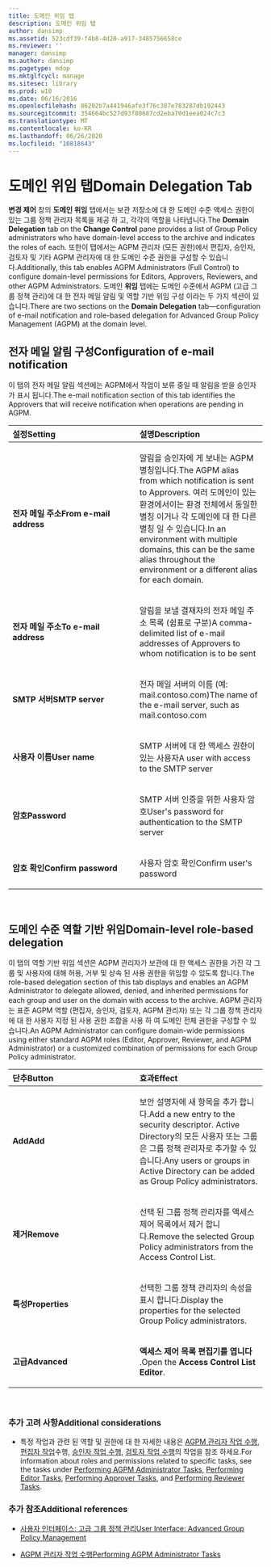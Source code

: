 ```yaml
---
title: 도메인 위임 탭
description: 도메인 위임 탭
author: dansimp
ms.assetid: 523cdf39-f4b8-4d20-a917-3485756658ce
ms.reviewer: ''
manager: dansimp
ms.author: dansimp
ms.pagetype: mdop
ms.mktglfcycl: manage
ms.sitesec: library
ms.prod: w10
ms.date: 06/16/2016
ms.openlocfilehash: 86202b7a441946afe3f76c387e783287db192443
ms.sourcegitcommit: 354664bc527d93f80687cd2eba70d1eea024c7c3
ms.translationtype: MT
ms.contentlocale: ko-KR
ms.lasthandoff: 06/26/2020
ms.locfileid: "10818643"
---
```

# <span data-ttu-id="c71d5-103">도메인 위임 탭</span><span class="sxs-lookup"><span data-stu-id="c71d5-103">Domain Delegation Tab</span></span>


<span data-ttu-id="c71d5-104">**변경 제어** 창의 **도메인 위임** 탭에서는 보관 저장소에 대 한 도메인 수준 액세스 권한이 있는 그룹 정책 관리자 목록을 제공 하 고, 각각의 역할을 나타냅니다.</span><span class="sxs-lookup"><span data-stu-id="c71d5-104">The **Domain Delegation** tab on the **Change Control** pane provides a list of Group Policy administrators who have domain-level access to the archive and indicates the roles of each.</span></span> <span data-ttu-id="c71d5-105">또한이 탭에서는 AGPM 관리자 (모든 권한)에서 편집자, 승인자, 검토자 및 기타 AGPM 관리자에 대 한 도메인 수준 권한을 구성할 수 있습니다.</span><span class="sxs-lookup"><span data-stu-id="c71d5-105">Additionally, this tab enables AGPM Administrators (Full Control) to configure domain-level permissions for Editors, Approvers, Reviewers, and other AGPM Administrators.</span></span> <span data-ttu-id="c71d5-106">도메인 **위임** 탭에는 도메인 수준에서 AGPM (고급 그룹 정책 관리)에 대 한 전자 메일 알림 및 역할 기반 위임 구성 이라는 두 가지 섹션이 있습니다.</span><span class="sxs-lookup"><span data-stu-id="c71d5-106">There are two sections on the **Domain Delegation** tab—configuration of e-mail notification and role-based delegation for Advanced Group Policy Management (AGPM) at the domain level.</span></span>

## <span data-ttu-id="c71d5-107">전자 메일 알림 구성</span><span class="sxs-lookup"><span data-stu-id="c71d5-107">Configuration of e-mail notification</span></span>


<span data-ttu-id="c71d5-108">이 탭의 전자 메일 알림 섹션에는 AGPM에서 작업이 보류 중일 때 알림을 받을 승인자가 표시 됩니다.</span><span class="sxs-lookup"><span data-stu-id="c71d5-108">The e-mail notification section of this tab identifies the Approvers that will receive notification when operations are pending in AGPM.</span></span>

<table>
<colgroup>
<col width="50%" />
<col width="50%" />
</colgroup>
<thead>
<tr class="header">
<th align="left"><span data-ttu-id="c71d5-109">설정</span><span class="sxs-lookup"><span data-stu-id="c71d5-109">Setting</span></span></th>
<th align="left"><span data-ttu-id="c71d5-110">설명</span><span class="sxs-lookup"><span data-stu-id="c71d5-110">Description</span></span></th>
</tr>
</thead>
<tbody>
<tr class="odd">
<td align="left"><p><strong><span data-ttu-id="c71d5-111">전자 메일 주소</span><span class="sxs-lookup"><span data-stu-id="c71d5-111">From e-mail address</span></span></strong></p></td>
<td align="left"><p><span data-ttu-id="c71d5-112">알림을 승인자에 게 보내는 AGPM 별칭입니다.</span><span class="sxs-lookup"><span data-stu-id="c71d5-112">The AGPM alias from which notification is sent to Approvers.</span></span> <span data-ttu-id="c71d5-113">여러 도메인이 있는 환경에서이는 환경 전체에서 동일한 별칭 이거나 각 도메인에 대 한 다른 별칭 일 수 있습니다.</span><span class="sxs-lookup"><span data-stu-id="c71d5-113">In an environment with multiple domains, this can be the same alias throughout the environment or a different alias for each domain.</span></span></p></td>
</tr>
<tr class="even">
<td align="left"><p><strong><span data-ttu-id="c71d5-114">전자 메일 주소</span><span class="sxs-lookup"><span data-stu-id="c71d5-114">To e-mail address</span></span></strong></p></td>
<td align="left"><p><span data-ttu-id="c71d5-115">알림을 보낼 결재자의 전자 메일 주소 목록 (쉼표로 구분)</span><span class="sxs-lookup"><span data-stu-id="c71d5-115">A comma-delimited list of e-mail addresses of Approvers to whom notification is to be sent</span></span></p></td>
</tr>
<tr class="odd">
<td align="left"><p><strong><span data-ttu-id="c71d5-116">SMTP 서버</span><span class="sxs-lookup"><span data-stu-id="c71d5-116">SMTP server</span></span></strong></p></td>
<td align="left"><p><span data-ttu-id="c71d5-117">전자 메일 서버의 이름 (예: mail.contoso.com)</span><span class="sxs-lookup"><span data-stu-id="c71d5-117">The name of the e-mail server, such as mail.contoso.com</span></span></p></td>
</tr>
<tr class="even">
<td align="left"><p><strong><span data-ttu-id="c71d5-118">사용자 이름</span><span class="sxs-lookup"><span data-stu-id="c71d5-118">User name</span></span></strong></p></td>
<td align="left"><p><span data-ttu-id="c71d5-119">SMTP 서버에 대 한 액세스 권한이 있는 사용자</span><span class="sxs-lookup"><span data-stu-id="c71d5-119">A user with access to the SMTP server</span></span></p></td>
</tr>
<tr class="odd">
<td align="left"><p><strong><span data-ttu-id="c71d5-120">암호</span><span class="sxs-lookup"><span data-stu-id="c71d5-120">Password</span></span></strong></p></td>
<td align="left"><p><span data-ttu-id="c71d5-121">SMTP 서버 인증을 위한 사용자 암호</span><span class="sxs-lookup"><span data-stu-id="c71d5-121">User's password for authentication to the SMTP server</span></span></p></td>
</tr>
<tr class="even">
<td align="left"><p><strong><span data-ttu-id="c71d5-122">암호 확인</span><span class="sxs-lookup"><span data-stu-id="c71d5-122">Confirm password</span></span></strong></p></td>
<td align="left"><p><span data-ttu-id="c71d5-123">사용자 암호 확인</span><span class="sxs-lookup"><span data-stu-id="c71d5-123">Confirm user's password</span></span></p></td>
</tr>
</tbody>
</table>

 

## <span data-ttu-id="c71d5-124">도메인 수준 역할 기반 위임</span><span class="sxs-lookup"><span data-stu-id="c71d5-124">Domain-level role-based delegation</span></span>


<span data-ttu-id="c71d5-125">이 탭의 역할 기반 위임 섹션은 AGPM 관리자가 보관에 대 한 액세스 권한을 가진 각 그룹 및 사용자에 대해 허용, 거부 및 상속 된 사용 권한을 위임할 수 있도록 합니다.</span><span class="sxs-lookup"><span data-stu-id="c71d5-125">The role-based delegation section of this tab displays and enables an AGPM Administrator to delegate allowed, denied, and inherited permissions for each group and user on the domain with access to the archive.</span></span> <span data-ttu-id="c71d5-126">AGPM 관리자는 표준 AGPM 역할 (편집자, 승인자, 검토자, AGPM 관리자) 또는 각 그룹 정책 관리자에 대 한 사용자 지정 된 사용 권한 조합을 사용 하 여 도메인 전체 권한을 구성할 수 있습니다.</span><span class="sxs-lookup"><span data-stu-id="c71d5-126">An AGPM Administrator can configure domain-wide permissions using either standard AGPM roles (Editor, Approver, Reviewer, and AGPM Administrator) or a customized combination of permissions for each Group Policy administrator.</span></span>

<table>
<colgroup>
<col width="50%" />
<col width="50%" />
</colgroup>
<thead>
<tr class="header">
<th align="left"><span data-ttu-id="c71d5-127">단추</span><span class="sxs-lookup"><span data-stu-id="c71d5-127">Button</span></span></th>
<th align="left"><span data-ttu-id="c71d5-128">효과</span><span class="sxs-lookup"><span data-stu-id="c71d5-128">Effect</span></span></th>
</tr>
</thead>
<tbody>
<tr class="odd">
<td align="left"><p><strong><span data-ttu-id="c71d5-129">Add</span><span class="sxs-lookup"><span data-stu-id="c71d5-129">Add</span></span></strong></p></td>
<td align="left"><p><span data-ttu-id="c71d5-130">보안 설명자에 새 항목을 추가 합니다.</span><span class="sxs-lookup"><span data-stu-id="c71d5-130">Add a new entry to the security descriptor.</span></span> <span data-ttu-id="c71d5-131">Active Directory의 모든 사용자 또는 그룹은 그룹 정책 관리자로 추가할 수 있습니다.</span><span class="sxs-lookup"><span data-stu-id="c71d5-131">Any users or groups in Active Directory can be added as Group Policy administrators.</span></span></p></td>
</tr>
<tr class="even">
<td align="left"><p><strong><span data-ttu-id="c71d5-132">제거</span><span class="sxs-lookup"><span data-stu-id="c71d5-132">Remove</span></span></strong></p></td>
<td align="left"><p><span data-ttu-id="c71d5-133">선택 된 그룹 정책 관리자를 액세스 제어 목록에서 제거 합니다.</span><span class="sxs-lookup"><span data-stu-id="c71d5-133">Remove the selected Group Policy administrators from the Access Control List.</span></span></p></td>
</tr>
<tr class="odd">
<td align="left"><p><strong><span data-ttu-id="c71d5-134">특성</span><span class="sxs-lookup"><span data-stu-id="c71d5-134">Properties</span></span></strong></p></td>
<td align="left"><p><span data-ttu-id="c71d5-135">선택한 그룹 정책 관리자의 속성을 표시 합니다.</span><span class="sxs-lookup"><span data-stu-id="c71d5-135">Display the properties for the selected Group Policy administrators.</span></span></p></td>
</tr>
<tr class="even">
<td align="left"><p><strong><span data-ttu-id="c71d5-136">고급</span><span class="sxs-lookup"><span data-stu-id="c71d5-136">Advanced</span></span></strong></p></td>
<td align="left"><p><span data-ttu-id="c71d5-137"><strong>액세스 제어 목록 편집기를 엽니다 </strong> .</span><span class="sxs-lookup"><span data-stu-id="c71d5-137">Open the <strong>Access Control List Editor</strong>.</span></span></p></td>
</tr>
</tbody>
</table>

 

### <span data-ttu-id="c71d5-138">추가 고려 사항</span><span class="sxs-lookup"><span data-stu-id="c71d5-138">Additional considerations</span></span>

-   <span data-ttu-id="c71d5-139">특정 작업과 관련 된 역할 및 권한에 대 한 자세한 내용은 [AGPM 관리자 작업 수행](performing-agpm-administrator-tasks-agpm30ops.md), [편집자 작업](performing-editor-tasks-agpm30ops.md)수행, [승인자 작업 수행](performing-approver-tasks-agpm30ops.md), [검토자 작업 수행](performing-reviewer-tasks-agpm30ops.md)의 작업을 참조 하세요.</span><span class="sxs-lookup"><span data-stu-id="c71d5-139">For information about roles and permissions related to specific tasks, see the tasks under [Performing AGPM Administrator Tasks](performing-agpm-administrator-tasks-agpm30ops.md), [Performing Editor Tasks](performing-editor-tasks-agpm30ops.md), [Performing Approver Tasks](performing-approver-tasks-agpm30ops.md), and [Performing Reviewer Tasks](performing-reviewer-tasks-agpm30ops.md).</span></span>

### <span data-ttu-id="c71d5-140">추가 참조</span><span class="sxs-lookup"><span data-stu-id="c71d5-140">Additional references</span></span>

-   [<span data-ttu-id="c71d5-141">사용자 인터페이스: 고급 그룹 정책 관리</span><span class="sxs-lookup"><span data-stu-id="c71d5-141">User Interface: Advanced Group Policy Management</span></span>](user-interface-advanced-group-policy-management-agpm30ops.md)

-   [<span data-ttu-id="c71d5-142">AGPM 관리자 작업 수행</span><span class="sxs-lookup"><span data-stu-id="c71d5-142">Performing AGPM Administrator Tasks</span></span>](performing-agpm-administrator-tasks-agpm30ops.md)

 

 





